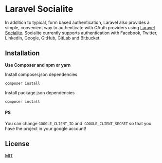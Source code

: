# Laravel Socialite

In addition to typical, form based authentication, Laravel also provides a simple, convenient way to authenticate with OAuth providers using [Laravel Socialite](https://laravel.com/docs/7.x/socialite#introduction). Socialite currently supports authentication with Facebook, Twitter, LinkedIn, Google, GitHub, GitLab and Bitbucket.

## Installation

**Use Composer and npm or yarn**

Install composer.json dependencies
```bash
composer install
```
Install package.json dependencies
```bash
composer install
```

#### PS

You can change `GOOGLE_CLIENT_ID` and` GOOGLE_CLIENT_SECRET` so that you have the project in your google account!


## License
[MIT](https://choosealicense.com/licenses/mit/)
